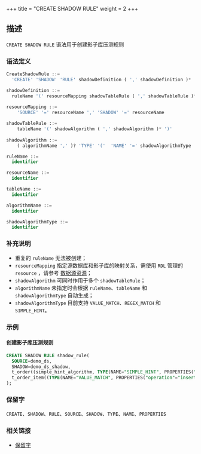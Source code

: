 +++
title = "CREATE SHADOW RULE"
weight = 2
+++

## 描述

`CREATE SHADOW RULE` 语法用于创建影子库压测规则

### 语法定义

```sql
CreateShadowRule ::=
  'CREATE' 'SHADOW' 'RULE' shadowDefinition ( ',' shadowDefinition )*

shadowDefinition ::=
  ruleName '(' resourceMapping shadowTableRule ( ',' shadowTableRule )* ')'
    
resourceMapping ::=
    'SOURCE' '=' resourceName ',' 'SHADOW' '=' resourceName

shadowTableRule ::=
    tableName '(' shadowAlgorithm ( ',' shadowAlgorithm )* ')'
    
shadowAlgorithm ::=
    ( algorithmName ',' )? 'TYPE' '('  'NAME' '=' shadowAlgorithmType ',' 'PROPERTIES' '(' 'key' '=' 'value' ( ',' 'key' '=' 'value' ) ')'

ruleName ::=
  identifier

resourceName ::=
  identifier

tableName ::=
  identifier

algorithmName ::=
  identifier

shadowAlgorithmType ::=
  identifier
```

### 补充说明

- 重复的 `ruleName` 无法被创建；
- `resourceMapping` 指定源数据库和影子库的映射关系，需使用 `RDL` 管理的 `resource`
  ，请参考 [数据源资源](https://shardingsphere.apache.org/document/current/cn/reference/distsql/syntax/rdl/resource-definition/)；
- `shadowAlgorithm` 可同时作用于多个 `shadowTableRule`；
- `algorithmName` 未指定时会根据 `ruleName`、`tableName` 和 `shadowAlgorithmType` 自动生成；
- `shadowAlgorithmType` 目前支持 `VALUE_MATCH`、`REGEX_MATCH` 和 `SIMPLE_HINT`。

### 示例

#### 创建影子库压测规则

```sql
CREATE SHADOW RULE shadow_rule(
  SOURCE=demo_ds,
  SHADOW=demo_ds_shadow,
  t_order((simple_hint_algorithm, TYPE(NAME="SIMPLE_HINT", PROPERTIES("shadow"="true", "foo"="bar"))),(TYPE(NAME="REGEX_MATCH", PROPERTIES("operation"="insert","column"="user_id", "regex"='[1]')))), 
  t_order_item((TYPE(NAME="VALUE_MATCH", PROPERTIES("operation"="insert","column"="user_id", "value"='1'))))
);
```

### 保留字

`CREATE`、`SHADOW`、`RULE`、`SOURCE`、`SHADOW`、`TYPE`、`NAME`、`PROPERTIES`

### 相关链接

- [保留字](/cn/reference/distsql/syntax/reserved-word/)
